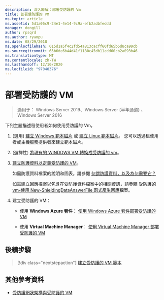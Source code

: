 ```yaml
---
description: 深入瞭解：部署受防護的 Vm
title: 部署受防護的 VM
ms.topic: article
ms.assetid: 5d1a06c9-24e1-4e14-9c9a-efb2adbfeddd
manager: dongill
author: rpsqrd
ms.author: ryanpu
ms.date: 08/29/2018
ms.openlocfilehash: 015d1a5f4c2fd54a813cacff60fd65b6d8ca99cb
ms.sourcegitcommit: 65b6de6b44d41f1180c45db11cdd60cb2a093b46
ms.translationtype: MT
ms.contentlocale: zh-TW
ms.lasthandoff: 12/10/2020
ms.locfileid: "97040376"
---
```

# <a name="deploy-shielded-vms"></a>部署受防護的 VM


>適用于： Windows Server 2019、Windows Server (半年通道) 、Windows Server 2016

下列主題描述租使用者如何使用受防護的 Vm。

1.  (選用) [建立 Windows 範本磁片](guarded-fabric-create-a-shielded-vm-template.md) 或 [建立 Linux 範本磁片](guarded-fabric-create-a-linux-shielded-vm-template.md)。 您可以透過租使用者或主機服務提供者來建立範本磁片。

2.  (選擇性) [將現有的 WINDOWS VM 轉換成受防護的 vm](guarded-fabric-vm-shielding-helper-vhd.md)。

3. [建立防護資料以定義受防護的 VM](guarded-fabric-tenant-creates-shielding-data.md)。

    如需防護資料檔案的說明和圖表，請參閱 [何謂防護資料，以及為何需要它？](guarded-fabric-and-shielded-vms.md#what-is-shielding-data-and-why-is-it-necessary)

    如需建立回應檔案以包含在受防護資料檔案中的相關資訊，請參閱 [受防護的 vm-使用 New-ShieldingDataAnswerFile 函式產生回應](guarded-fabric-sample-unattend-xml-file.md)檔案。

4. 建立受防護的 VM：

    - 使用 **Windows Azure 套件**： [使用 Windows Azure 套件部署受防護的 VM](guarded-fabric-shielded-vm-windows-azure-pack.md)

    - 使用 **Virtual Machine Manager**： [使用 Virtual Machine Manager 部署受防護的 VM](guarded-fabric-tenant-deploys-shielded-vm-using-vmm.md)

## <a name="next-step"></a>後續步驟

> [!div class="nextstepaction"]
> [建立受防護的 VM 範本](guarded-fabric-create-a-shielded-vm-template.md)

## <a name="additional-references"></a>其他參考資料

- [受防護網狀架構與受防護的 VM](guarded-fabric-and-shielded-vms-top-node.md)
